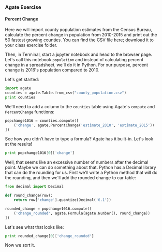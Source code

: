 ### Agate Exercise

#### Percent Change

Here we will import county population estimates from the Census Bureau, calculate the percent change in population from 2010-2015 and print out the 50 fastest growing counties. You can find the CSV file [here](county_population.csv); download it to your class exercise folder.

Then, in Terminal, start a jupyter notebook and head to the browser page. Let's call this notebook `population` and instead of calculating percent change in a spreadsheet, we'll do it in Python. For our purpose, percent change is 2016's population compared to 2010.

Let's get started:

```python
import agate
counties = agate.Table.from_csv("county_population.csv")
print counties
```

We'll need to add a column to the `counties` table using Agate's `compute` and `PercentChange` functions:

```python
popchange1016 = counties.compute([
    ('change', agate.PercentChange('estimate_2010', 'estimate_2015'))
])
```

See how you didn't have to type a formula? Agate has it built-in. Let's look at the results!

```python
print popchange1016[0]['change']
```

Well, that seems like an excessive number of numbers after the decimal point. Maybe we can do something about that. Python has a Decimal library that can do the rounding for us. First we'll write a Python method that will do the rounding, and then we'll add the rounded change to our table:

```python
from decimal import Decimal

def round_change(row):
    return row['change'].quantize(Decimal('0.1'))

rounded_change = popchange1016.compute([
    ('change_rounded', agate.Formula(agate.Number(), round_change))
])
```

Let's see what that looks like:

```python
print rounded_change[0]['change_rounded']
```

Now we sort it.
